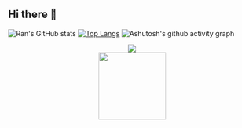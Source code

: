 ## Hi there 👋

<!--
**Sen-Ran/Sen-Ran** is a ✨ _special_ ✨ repository because its `README.md` (this file) appears on your GitHub profile.

Here are some ideas to get you started:

- 🔭 I’m currently working on ...
- 🌱 I’m currently learning ...
- 👯 I’m looking to collaborate on ...
- 🤔 I’m looking for help with ...
- 💬 Ask me about ...
- 📫 How to reach me: ...
- 😄 Pronouns: ...
- ⚡ Fun fact: ...
<div align="center"> <img src="https://metrics.lecoq.io/Sen-Ran?template=classic&config.timezone=Asia%2FShanghai"> </div>
<div align="center"> <img src="https://github-readme-streak-stats.herokuapp.com/?user=Sen-Ran" /> </div>
<div align="center"> <img src="https://activity-graph.herokuapp.com/graph?username=Sen-Ran&theme=xcode" /> </div>

<div align="center"> <img src="https://visitor-badge.glitch.me/badge?page_id=Sen-Ran" /> </div>
-->


![Ran's GitHub stats](https://github-readme-stats.vercel.app/api?username=Sen-Ran&count_private=true&show_icons=true&hide=stars)
[![Top Langs](https://github-readme-stats.vercel.app/api/top-langs/?username=Sen-Ran&layout=compact)](https://github.com/Sen-Ran/github-readme-stats)
![Ashutosh's github activity graph](https://github-readme-activity-graph.vercel.app/graph?username=Sen-Ran&theme=vue)

<div align="center"> <img src="https://github-readme-stats.vercel.app/api/top-langs/?username=Sen-Ran&hide_title=true&hide_border=true&layout=compact&langs_count=6&text_color=000&icon_color=fff&bg_color=0,52fa5a,4dfcff,c64dff&theme=graywhite" /> </div>
<div align="center"> <img height="137px" src="https://github-readme-stats.vercel.app/api?username=Sen-Ran&hide_title=true&hide_border=true&show_icons=trueline_height=21&text_color=000&icon_color=000&bg_color=0,ea6161,ffc64d,fffc4d,52fa5a&theme=graywhite" /> </div>



